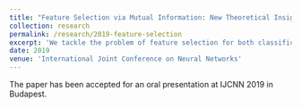 ```yaml
---
title: "Feature Selection via Mutual Information: New Theoretical Insight"
collection: research
permalink: /research/2019-feature-selection
excerpt: 'We tackle the problem of feature selection for both classification and regression problems. We find a new bound for the classification and regression error achieved by the ideal classifier working on different subsets of features.'
date: 2019
venue: 'International Joint Conference on Neural Networks'
---
```


The paper has been accepted for an oral presentation at IJCNN 2019 in Budapest.
